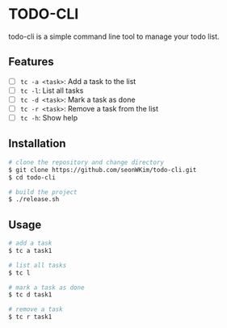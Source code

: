# TODO-CLI 

todo-cli is a simple command line tool to manage your todo list. 

## Features 

- [ ] `tc -a <task>`: Add a task to the list 
- [ ] `tc -l`: List all tasks 
- [ ] `tc -d <task>`: Mark a task as done
- [ ] `tc -r <task>`: Remove a task from the list
- [ ] `tc -h`: Show help 

## Installation 

```bash
# clone the repository and change directory  
$ git clone https://github.com/seonWKim/todo-cli.git 
$ cd todo-cli 

# build the project 
$ ./release.sh
```
                    
## Usage 

```bash
# add a task  
$ tc a task1 

# list all tasks 
$ tc l 

# mark a task as done 
$ tc d task1 

# remove a task 
$ tc r task1 
``` 


